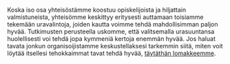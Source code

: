 Koska iso osa yhteisöstämme koostuu opiskelijoista ja hiljattain valmistuneista, yhteisömme keskittyy eritysesti auttamaan toisiamme tekemään uravalintoja, joiden kautta voimme tehdä mahdollisimman paljon hyvää. Tutkimusten perusteella uskomme, että valitsemalla urasuuntansa huolellisesti voi tehdä jopa kymmeniä kertoja enemmän hyvää. Jos haluat tavata jonkun organisoijistamme keskustellaksesi tarkemmin siitä, miten voit löytää itsellesi tehokkaimmat tavat tehdä hyvää, [täytäthän lomakkeemme](https://docs.google.com/forms/d/e/1FAIpQLSf8Xo_ADgMP-gH8X0vrAnkS_QtOTeODRr_yyP8pXyIG0Dq72w/viewform?usp=sf_link).